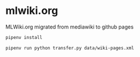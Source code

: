 # mlwiki.org
MLWiki.org migrated from mediawiki to github pages 

```bash
pipenv install
```

```bash
pipenv run python transfer.py data/wiki-pages.xml
```